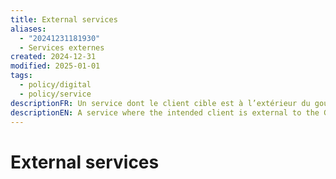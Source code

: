 ```yaml
---
title: External services
aliases:
  - "20241231181930"
  - Services externes
created: 2024-12-31
modified: 2025-01-01
tags:
  - policy/digital
  - policy/service
descriptionFR: Un service dont le client cible est à l’extérieur du gouvernement du Canada.
descriptionEN: A service where the intended client is external to the Government of Canada.
---
```

# External services
